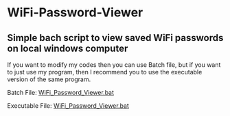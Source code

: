 # WiFi-Password-Viewer

Simple bach script to view saved WiFi passwords on local windows computer
-
If you want to modify my codes then you can use Batch file, but if you want to just use my program, then I recommend you to use the executable version of the same program.


Batch File: [WiFi_Password_Viewer.bat](WiFi_Password_Viewer.bat)

Executable File: [WiFi_Password_Viewer.bat](WiFi_Password_Viewer.exe)
